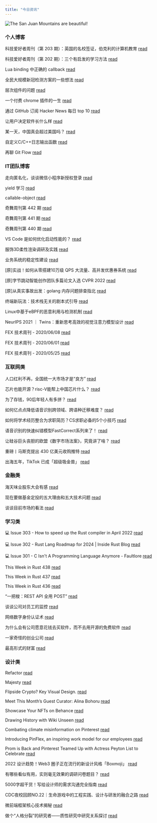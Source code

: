```yaml
---
title: "今日资讯"
---
```


![The San Juan Mountains are beautiful!](https://cn.bing.com/th?id=OHR.Yellowstone150_EN-US5394661102_UHD.jpg "San Juan Mountains")

### 个人博客

   科技爱好者周刊（第 203 期）：英国的名校签证，伯克利的计算机教育 [read](http://www.ruanyifeng.com/blog/2022/04/weekly-issue-203.html)

   科技爱好者周刊（第 202 期）：三个有启发的学习方法 [read](http://www.ruanyifeng.com/blog/2022/04/weekly-issue-202.html)

   Lua binding 中正确的 callback [read](https://blog.codingnow.com/2022/04/lua_binding_callback.html)

   全民大规模新冠检测方案的一些想法 [read](https://blog.codingnow.com/2022/03/covid19_testing.html)

   层次组件的问题 [read](https://blog.codingnow.com/2022/03/multiple_components.html)

   一个付费 chrome 插件的一生 [read](https://blog.t9t.io/star-history-2021-01-21/)

   通过 GitHub 订阅 Hacker News 每日 top 10 [read](https://blog.t9t.io/headllines-2020-09-03/)

   让用户决定软件长什么样 [read](https://blog.t9t.io/let-user-design-2020-06-18/)

   某一天，中国真会超过美国吗？ [read](https://www.kymjs.com/stickies/2022/03/30/01)

   自定义C/C++日志输出函数 [read](https://www.kymjs.com/code/2020/08/07/01)

   再聊 Git Flow [read](https://www.kymjs.com/manager/2020/05/29/01)

### IT团队博客

   走向匿名化，谈谈微信小程序新授权登录 [read](http://www.alloyteam.com/2021/04/15431/)

   yield 学习 [read](http://www.alloyteam.com/2021/03/15427/)

   callable-object [read](http://www.alloyteam.com/2021/03/callable-object/)

   奇舞周刊第 442 期 [read](https://weekly.75.team/issue442.html)

   奇舞周刊第 441 期 [read](https://weekly.75.team/issue441.html)

   奇舞周刊第 440 期 [read](https://weekly.75.team/issue440.html)

   VS Code 是如何优化启动性能的？ [read](https://fed.taobao.org/blog/taofed/do71ct/wpsf10)

   服饰3D柔性渲染调研及实践 [read](https://fed.taobao.org/blog/taofed/do71ct/fufsgh)

   业务系统的稳定性建设 [read](https://fed.taobao.org/blog/taofed/do71ct/fc3cy0)

   \[原\]实战！如何从零搭建10万级 QPS 大流量、高并发优惠券系统 [read](https://blog.csdn.net/ByteDanceTech/article/details/124207051)

   \[原\]字节跳动智能创作团队多篇论文入选 CVPR 2022 [read](https://blog.csdn.net/ByteDanceTech/article/details/124161874)

   \[原\]从真实事故出发：golang 内存问题排查指北 [read](https://blog.csdn.net/ByteDanceTech/article/details/124113705)

   终端新玩法：技术栈无关的剧本式引导 [read](https://tech.meituan.com/2022/03/31/waimai-application-scripted-guidance.html)

   Linux中基于eBPF的恶意利用与检测机制 [read](https://tech.meituan.com/2022/03/29/how-to-detect-bad-ebpf-used-in-linux.html)

   NeurIPS 2021 ｜ Twins：重新思考高效的视觉注意力模型设计 [read](https://tech.meituan.com/2022/03/24/twins-revisiting-the-design-of-spatial-attention-in-vision-transformers.html)

   FEX 技术周刊 - 2020/06/08 [read](http://fex.baidu.com/blog/2020/06/fex-weekly-08//)

   FEX 技术周刊 - 2020/06/01 [read](http://fex.baidu.com/blog/2020/06/fex-weekly-01//)

   FEX 技术周刊 - 2020/05/25 [read](http://fex.baidu.com/blog/2020/05/fex-weekly-25//)

### 互联网类

   人口红利不再，全国统一大市场才是“良方” [read](http://www.huxiu.com/article/530924.html?f=wangzhan)

   芯片也能开源？risc-V能帮上中国芯片什么？ [read](http://www.huxiu.com/article/531097.html?f=wangzhan)

   为了存钱，90后年轻人有多拼？ [read](http://www.huxiu.com/article/530920.html?f=wangzhan)

   如何亿点点降低语音识别跨领域、跨语种迁移难度？ [read](https://www.msra.cn/zh-cn/news/features/cmatch-adapter)

   如何将学术经历整合为求职简历？CS求职必备的5个小技巧 [read](https://www.msra.cn/zh-cn/news/features/five-ways-your-academic-research-skills-transfer-to-industry)

   语音识别的快速纠错模型FastCorrect系列来了！ [read](https://www.msra.cn/zh-cn/news/features/fastcorrect)

   让硅谷巨头丧胆的欧盟《数字市场法案》，究竟讲了啥？ [read](http://www.geekpark.net/news/300960)

   重磅丨马斯克提出 430 亿美元收购推特 [read](http://www.geekpark.net/news/300931)

   出海五年，TikTok 已成「超级吸金兽」 [read](http://www.geekpark.net/news/300918)

### 金融类

   海天味业股东大会有感 [read](http://xueqiu.com/1929796343/217188270)

   现在要做基金定投的五大理由和五大技术问题 [read](http://xueqiu.com/1842411971/217206841)

   谈谈目前市场的看法 [read](http://xueqiu.com/3241529995/217195795)

### 学习类

   💻 Issue 303 - How to speed up the Rust compiler in April 2022 [read](https://rust.libhunt.com/newsletter/303)

   💻 Issue 302 - Rust Lang Roadmap for 2024 \| Inside Rust Blog [read](https://rust.libhunt.com/newsletter/302)

   💻 Issue 301 - C Isn't A Programming Language Anymore - Faultlore [read](https://rust.libhunt.com/newsletter/301)

   This Week in Rust 438 [read](https://this-week-in-rust.org/blog/2022/04/13/this-week-in-rust-438/)

   This Week in Rust 437 [read](https://this-week-in-rust.org/blog/2022/04/06/this-week-in-rust-437/)

   This Week in Rust 436 [read](https://this-week-in-rust.org/blog/2022/03/30/this-week-in-rust-436/)

   “一把梭：REST API 全用 POST” [read](https://coolshell.cn/articles/22173.html)

   谈谈公司对员工的监控 [read](https://coolshell.cn/articles/22157.html)

   网络数字身份认证术 [read](https://coolshell.cn/articles/21708.html)

   为什么会有公司愿意花钱去买软件，而不去用开源的免费软件 [read](https://wanqu.co/p/7581?s=rss)

   一家奇怪的创业公司 [read](https://wanqu.co/p/7580?s=rss)

   最高形式的财富 [read](https://wanqu.co/p/7579?s=rss)

### 设计类

   Refactor [read](https://www.behance.net/gallery/139609527/Refactor)

   Majesty [read](https://www.behance.net/gallery/135562359/Majesty)

   Flipside Crypto? Key Visual Design. [read](https://www.behance.net/gallery/136727009/Flipside-Crypto-Key-Visual-Design)

   Meet This Month’s Guest Curator: Alina Bohoru [read](https://medium.com/behance-blog/meet-this-months-guest-curator-alina-bohoru-a78369a64aa7?source=rss-f5272b7f3182------2)

   Showcase Your NFTs on Behance [read](https://medium.com/behance-blog/showcase-your-nfts-on-behance-2c48386a2336?source=rss-f5272b7f3182------2)

   Drawing History with Wiki Unseen [read](https://medium.com/behance-blog/drawing-history-with-wiki-unseen-5b8e35bfd8a3?source=rss-f5272b7f3182------2)

   Combating climate misinformation on Pinterest [read](https://newsroom.pinterest.com/en/post/combating-climate-misinformation-on-pinterest)

   Introducing PinFlex, an inspiring work model for our employees [read](https://newsroom.pinterest.com/en/post/introducing-pinflex-an-inspiring-work-model-for-our-employees)

   Prom is Back and Pinterest Teamed Up with Actress Peyton List to Celebrate [read](https://newsroom.pinterest.com/en/post/pinterest_prom_week_2022)

   2022 设计趋势！Web3 圈子正在流行的新设计风格「Boxmoji」 [read](https://www.uisdc.com/boxmoji)

   有哪些看似有用，实则毫无效果的调研问卷题目？ [read](https://www.uisdc.com/useless-questionnaire-questions)

   5000字超干货！写给设计师的需求沟通完全指南 [read](https://www.uisdc.com/demand-communication)

   CDC夜校回顾NO.22｜生命游戏中的工程实践、设计与研发的融合之路 [read](https://cdc.tencent.com/2022/04/13/cdc%e5%a4%9c%e6%a0%a1%e5%9b%9e%e9%a1%beno-22%ef%bd%9c%e7%94%9f%e5%91%bd%e6%b8%b8%e6%88%8f%e4%b8%ad%e7%9a%84%e5%b7%a5%e7%a8%8b%e5%ae%9e%e8%b7%b5%e3%80%81%e8%ae%be%e8%ae%a1%e4%b8%8e%e7%a0%94%e5%8f%91/)

   微前端框架核心技术揭秘 [read](https://cdc.tencent.com/2022/02/22/micro-frontend-framework/)

   做个“人格分裂”的研究者——质性研究中研究关系探讨 [read](https://cdc.tencent.com/2022/02/16/%e5%81%9a%e4%b8%aa%e4%ba%ba%e6%a0%bc%e5%88%86%e8%a3%82%e7%9a%84%e7%a0%94%e7%a9%b6%e8%80%85-%e8%b4%a8%e6%80%a7%e7%a0%94%e7%a9%b6%e4%b8%ad%e7%a0%94%e7%a9%b6%e5%85%b3/)

